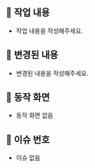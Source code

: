 ## 🥸 작업 내용
- 작업 내용을 작성해주세요.

## 🧐 변경된 내용
- 변경된 내용을 작성해주세요.

## 🥳 동작 화면
- 동작 화면 없음

## 🤯 이슈 번호
- 이슈 없음
